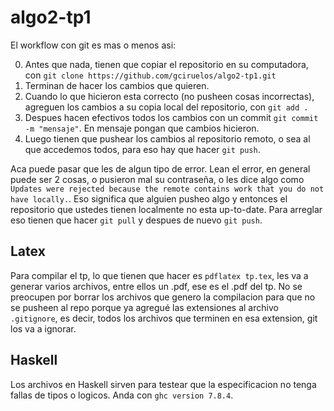# algo2-tp1

El workflow con git es mas o menos asi:

0. Antes que nada, tienen que copiar el repositorio en su computadora, con ```git clone https://github.com/gciruelos/algo2-tp1.git```
1. Terminan de hacer los cambios que quieren.
2. Cuando lo que hicieron esta correcto (no pusheen cosas incorrectas), agreguen los cambios a su copia local del repositorio, con ```git add .```
3. Despues hacen efectivos todos los cambios con un commit ```git commit -m "mensaje"```. En mensaje pongan que cambios hicieron.
4. Luego tienen que pushear los cambios al repositorio remoto, o sea al que accedemos todos, para eso hay que hacer ```git push```.

Aca puede pasar que les de algun tipo de error. Lean el error, en general puede ser 2 cosas, o pusieron mal su contraseña, o les dice algo como ```Updates were rejected because the remote contains work that you do not have locally.```. Eso significa que alguien pusheo algo y entonces el repositorio que ustedes tienen localmente no esta up-to-date. Para arreglar eso tienen que hacer ```git pull``` y despues de nuevo ```git push```. 

Latex
-----

Para compilar el tp, lo que tienen que hacer es ```pdflatex tp.tex```, les va a generar varios archivos, entre ellos un .pdf, ese es el .pdf del tp.
No se preocupen por borrar los archivos que genero la compilacion para que no se pusheen al repo porque ya agregué las extensiones al archivo ```.gitignore```, es decir, todos los archivos que terminen en esa extension, git los va a ignorar.

Haskell
-------
Los archivos en Haskell sirven para testear que la especificacion no tenga fallas de tipos o logicos. Anda con ```ghc version 7.8.4```.
